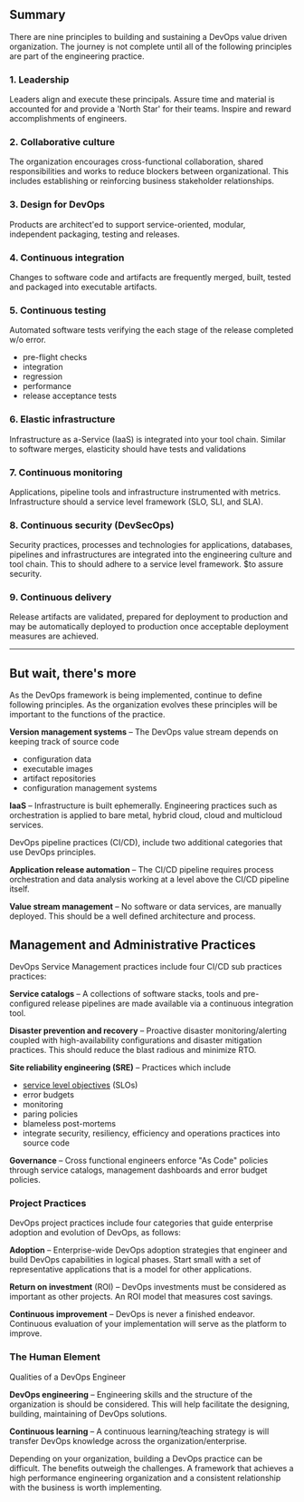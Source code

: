 ## Summary
There are nine principles to building and sustaining a DevOps value driven organization. The journey
is not complete until all of the following principles are part of the engineering practice.

### 1. Leadership
  Leaders align and execute these principals. Assure time and material is accounted for and provide
  a 'North Star' for their teams. Inspire and reward accomplishments of engineers.

### 2. Collaborative culture
  The organization encourages cross-functional collaboration, shared responsibilities and works to
  reduce blockers between organizational. This includes establishing or reinforcing business
  stakeholder relationships.


### 3. Design for DevOps
  Products are architect'ed to support service-oriented, modular, independent packaging, testing and
  releases.

### 4. Continuous integration
  Changes to software code and artifacts are frequently merged, built, tested
  and packaged into executable artifacts.

### 5. Continuous testing
  Automated software tests verifying the each stage of the release completed w/o error.
  * pre-flight checks
  * integration
  * regression
  * performance
  * release acceptance tests

### 6. Elastic infrastructure
  Infrastructure as a-Service (IaaS) is integrated into your tool chain. Similar to software merges,
  elasticity should have tests and validations

### 7. Continuous monitoring
  Applications, pipeline tools and infrastructure instrumented with metrics. Infrastructure should a
  service level framework (SLO, SLI, and SLA).

### 8. Continuous security (DevSecOps)
  Security practices, processes and technologies for applications, databases, pipelines and
  infrastructures are integrated into the engineering culture and tool chain. This to should adhere
  to a service level framework. $to assure security.

### 9. Continuous delivery
  Release artifacts are validated, prepared for deployment to production and may be automatically deployed to production once acceptable deployment measures are achieved.
  ____________________________________

## But wait, there's more
  As the DevOps framework is being implemented, continue to define following principles. As the 
  organization evolves these principles will be important to the functions of the practice.

  **Version management systems** – The DevOps value stream depends on keeping track of source code
   * configuration data
   * executable images
   * artifact repositories
   * configuration management systems

  **IaaS** – Infrastructure is built ephemerally. Engineering practices such as orchestration is
  applied to bare metal, hybrid cloud, cloud  and multicloud services. 

  DevOps pipeline practices (CI/CD), include two additional categories that use DevOps principles.

  **Application release automation** – The CI/CD pipeline requires process orchestration and data
  analysis working at a level above the CI/CD pipeline itself.

  **Value stream management** – No software or data services, are manually deployed. This should be
  a well defined architecture and process.

## Management and Administrative Practices
  DevOps Service Management practices include four CI/CD sub practices practices:

  **Service catalogs** – A collections of software stacks, tools and pre-configured release
  pipelines are made available via a continuous integration tool. 

  **Disaster prevention and recovery** – Proactive disaster monitoring/alerting coupled with
  high-availability configurations and disaster mitigation practices. This should reduce the blast
  radious and minimize RTO. 

  **Site reliability engineering (SRE)** – Practices which include
  * [service level objectives](https://github.com/winslowb/winslowb/blob/master/servicelevle.md) (SLOs)
  * error budgets 
  * monitoring
  * paring policies
  * blameless post-mortems
  * integrate security, resiliency, efficiency and operations practices into source code

  **Governance** – Cross functional engineers enforce "As Code" policies through service catalogs, management dashboards and error budget policies.

### Project Practices
  DevOps project practices include four categories that guide enterprise adoption and evolution of DevOps, as follows:

  **Adoption** – Enterprise-wide DevOps adoption strategies that engineer and build DevOps
  capabilities in logical phases. Start small with a set of representative applications that is a
  model for other applications.

  **Return on investment** (ROI) – DevOps investments must be considered as important as other
  projects. An ROI model that measures cost savings.

  **Continuous improvement** – DevOps is never a finished endeavor. Continuous evaluation of your
  implementation will serve as the platform to improve.   

### The Human Element
  Qualities of a DevOps Engineer

  **DevOps engineering** – Engineering skills and the structure of the organization is should be
  considered. This will help facilitate the designing, building, maintaining of DevOps solutions.

  **Continuous learning** – A continuous learning/teaching strategy is will transfer DevOps
  knowledge across the organization/enterprise.

  Depending on your organization, building a DevOps practice can be difficult. The benefits outweigh the challenges. A framework
  that achieves a high performance engineering organization and a consistent relationship with the business is worth implementing.

